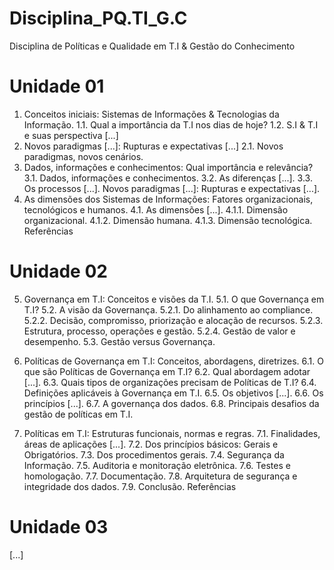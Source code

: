 # Disciplina_PQ.TI_G.C
Disciplina de Políticas e Qualidade em T.I &amp; Gestão do Conhecimento

# Unidade 01
1. Conceitos iniciais: Sistemas de Informações & Tecnologias da Informação. 1.1. Qual a importância da T.I nos dias de hoje? 1.2. S.I & T.I e suas perspectiva [...]
2. Novos paradigmas [...]: Rupturas e expectativas [...] 2.1. Novos paradigmas, novos cenários.
3. Dados, informações e conhecimentos: Qual importância e relevância? 3.1. Dados, informações e conhecimentos. 3.2. As diferenças [...]. 3.3. Os processos [...]. Novos paradigmas [...]: Rupturas e expectativas [...].
4. As dimensões dos Sistemas de Informações: Fatores organizacionais, tecnológicos e humanos. 4.1. As dimensões [...]. 4.1.1. Dimensão organizacional. 4.1.2. Dimensão humana. 4.1.3. Dimensão tecnológica.
Referências

# Unidade 02
5. Governança em T.I: Conceitos e visões da T.I. 5.1. O que Governança em T.I? 5.2. A visão da Governança. 5.2.1. Do alinhamento ao compliance. 5.2.2. Decisão, compromisso, priorização e alocação de recursos. 5.2.3. Estrutura, processo, operações e gestão. 5.2.4. Gestão de valor e desempenho. 5.3. Gestão versus Governança.
6. Políticas de Governança em T.I: Conceitos, abordagens, diretrizes. 6.1. O que são Políticas de Governança em T.I? 6.2. Qual abordagem adotar [...]. 6.3. Quais tipos de organizações precisam de Políticas de T.I? 6.4. Definições aplicáveis à Governança em T.I. 6.5. Os objetivos [...]. 6.6. Os princípios [...]. 6.7. A governança dos dados. 6.8. Principais desafios da gestão de políticas em T.I.

7. Políticas em T.I: Estruturas funcionais, normas e regras. 7.1. Finalidades, áreas de aplicações [...]. 7.2. Dos princípios básicos: Gerais e Obrigatórios. 7.3. Dos procedimentos gerais.
7.4. Segurança da Informação. 7.5. Auditoria e monitoração eletrônica. 7.6. Testes e homologação. 7.7. Documentação. 7.8. Arquitetura de segurança e integridade dos dados. 7.9. Conclusão.
Referências

# Unidade 03
[...]
